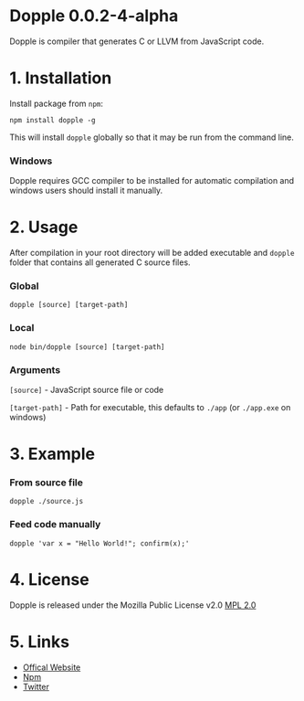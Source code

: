 # Dopple 0.0.2-4-alpha

Dopple is compiler that generates C or LLVM from JavaScript code.

# 1. Installation

Install package from `npm`:

	npm install dopple -g

This will install `dopple` globally so that it may be run from the command line.

### Windows

Dopple requires GCC compiler to be installed for automatic compilation and windows users should install it manually. 

# 2. Usage 
	
After compilation in your root directory will be added executable and `dopple` folder that contains all generated C source files.

### Global

	dopple [source] [target-path]
	
### Local

	node bin/dopple [source] [target-path]
	
### Arguments

`[source]` - JavaScript source file or code

`[target-path]` - Path for executable, this defaults to `./app` (or `./app.exe` on windows)

# 3. Example

### From source file

	dopple ./source.js

### Feed code manually

	dopple 'var x = "Hello World!"; confirm(x);'
	
# 4. License

Dopple is released under the Mozilla Public License v2.0 [MPL 2.0](https://www.mozilla.org/MPL/2.0/)

# 5. Links 
	
* [Offical Website](http://infinite-games.com/)
* [Npm](https://www.npmjs.org/package/dopple)
* [Twitter](https://twitter.com/ArthurShefer)
